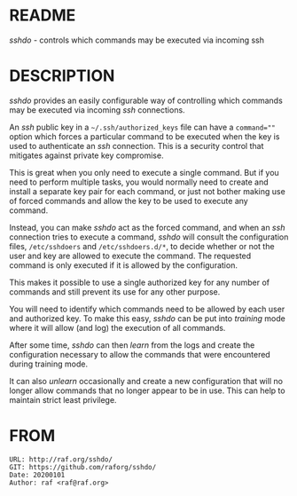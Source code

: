 # README

*sshdo* - controls which commands may be executed via incoming ssh

# DESCRIPTION

*sshdo* provides an easily configurable way of controlling which commands
may be executed via incoming *ssh* connections.

An *ssh* public key in a `~/.ssh/authorized_keys` file can have a
`command=""` option which forces a particular command to be executed when
the key is used to authenticate an *ssh* connection. This is a security
control that mitigates against private key compromise.

This is great when you only need to execute a single command. But if you
need to perform multiple tasks, you would normally need to create and
install a separate key pair for each command, or just not bother making use
of forced commands and allow the key to be used to execute any command.

Instead, you can make *sshdo* act as the forced command, and when an *ssh*
connection tries to execute a command, *sshdo* will consult the
configuration files, `/etc/sshdoers` and `/etc/sshdoers.d/*`, to decide
whether or not the user and key are allowed to execute the command. The
requested command is only executed if it is allowed by the configuration.

This makes it possible to use a single authorized key for any number of
commands and still prevent its use for any other purpose.

You will need to identify which commands need to be allowed by each user and
authorized key. To make this easy, *sshdo* can be put into *training* mode
where it will allow (and log) the execution of all commands.

After some time, *sshdo* can then *learn* from the logs and create the
configuration necessary to allow the commands that were encountered during
training mode.

It can also *unlearn* occasionally and create a new configuration that will
no longer allow commands that no longer appear to be in use. This can help
to maintain strict least privilege.

# FROM

    URL: http://raf.org/sshdo/
    GIT: https://github.com/raforg/sshdo/
    Date: 20200101
    Author: raf <raf@raf.org>

